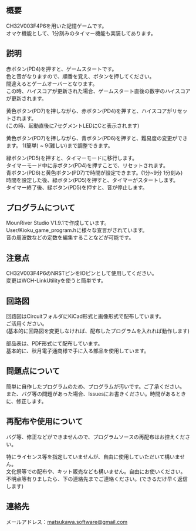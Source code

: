 ## 概要
CH32V003F4P6を用いた記憶ゲームです。  
オマケ機能として、1分刻みのタイマー機能も実装してあります。  

## 説明
赤ボタン(PD4)を押すと、ゲームスタートです。  
色と音がなりますので、順番を覚え、ボタンを押してください。  
間違えるとゲームオーバーとなります。  
この時、ハイスコアが更新された場合、ゲームスタート直後の数字のハイスコアが更新されます。  

黄色ボタン(PD7)を押しながら、赤ボタン(PD4)を押すと、ハイスコアがリセットされます。  
(この時、起動直後に7セグメントLEDにCと表示されます)  

黄色ボタン(PD7)を押しながら、青ボタン(PD6)を押すと、難易度の変更ができます。
1(簡単) ~ 9(難しい)まで調整できます。  

緑ボタン(PD5)を押すと、タイマーモードに移行します。  
タイマーモード中に赤ボタン(PD4)を押すことで、リセットされます。  
青ボタン(PD6)と黄色ボタン(PD7)で時間が設定できます。(1分~9分 1分刻み)    
時間を設定した後、緑ボタン(PD5)を押すと、タイマーがスタートします。  
タイマー終了後、緑ボタン(PD5)を押すと、音が停止します。  

## プログラムについて
MounRiver Studio V1.9.1で作成しています。  
User/Kioku_game_program.hに様々な宣言がされています。  
音の周波数などの定数を編集することなどが可能です。  

## 注意点
CH32V003F4P6のNRSTピンをIOピンとして使用してください。  
変更はWCH-LinkUtilityを使うと簡単です。  

## 回路図
回路図はCircuitフォルダにKiCad形式と画像形式で配布しています。  
ご活用ください。  
(基本的に回路図を変更しなければ、配布したプログラムを入れれば動作します)  

部品表は、PDF形式にて配布しています。  
基本的に、秋月電子通商様で手に入る部品を使用しています。

## 問題点について
簡単に自作したプログラムのため、プログラムが汚いです。ご了承ください。  
また、バグ等の問題があった場合、Issuesにお書きください。時間があるときに、修正します。  

## 再配布や使用について
バグ等、修正などができませんので、プログラムソースの再配布はお控えください。 

特にライセンス等を指定していませんが、自由に使用していただいて構いません。  
文化祭等での配布や、キット販売なども構いません。自由にお使いください。  
不明点等有りましたら、下の連絡先までご連絡ください。(できるだけ早く返信します)  
## 連絡先
メールアドレス：matsukawa.software@gmail.com
